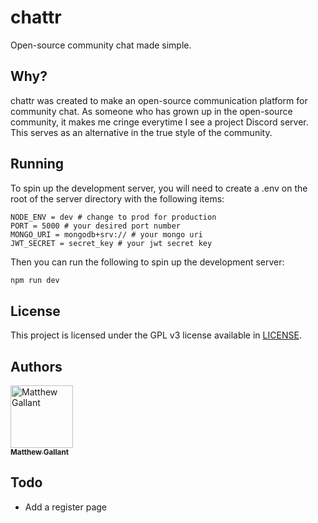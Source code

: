 # chattr
Open-source community chat made simple.

## Why?

chattr was created to make an open-source communication platform for community chat. As someone who has grown up in the open-source community, it makes me cringe everytime I see a project Discord server. This serves as an alternative in the true style of the community.

## Running

To spin up the development server, you will need to create a .env on the root of the server directory with the following items:

```dosini
NODE_ENV = dev # change to prod for production
PORT = 5000 # your desired port number
MONGO_URI = mongodb+srv:// # your mongo uri
JWT_SECRET = secret_key # your jwt secret key
```

Then you can run the following to spin up the development server:

```bash
npm run dev
```

## License

This project is licensed under the GPL v3 license available in [LICENSE](LICENSE).

## Authors

<a href="https://matthewgallant.me"><img src="https://avatars.githubusercontent.com/u/12502248?v=4?s=100" width="100px;" alt="Matthew Gallant"/><br /><sub><b>Matthew Gallant</b></a>

## Todo
- Add a register page
